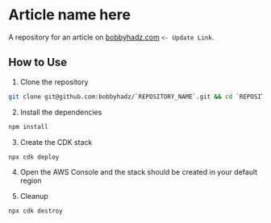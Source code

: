 # Article name here

A repository for an article on
[bobbyhadz.com](https://bobbyhadz.com/blog/aws-s3-presigned-url-react)
`<- Update Link`.

## How to Use

1. Clone the repository

```bash
git clone git@github.com:bobbyhadz/`REPOSITORY_NAME`.git && cd `REPOSITORY_NAME`
```

2. Install the dependencies

```bash
npm install
```

3. Create the CDK stack

```bash
npx cdk deploy
```

4. Open the AWS Console and the stack should be created in your default region

5. Cleanup

```bash
npx cdk destroy
```

